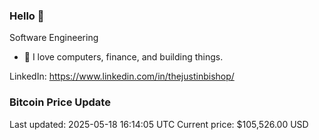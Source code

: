 ### Hello 🤙  

Software Engineering

- 🔭 I love computers, finance, and building things.
  
LinkedIn: https://www.linkedin.com/in/thejustinbishop/  



































































































































































































































































### Bitcoin Price Update
Last updated: 2025-05-18 16:14:05 UTC
Current price: $105,526.00 USD
